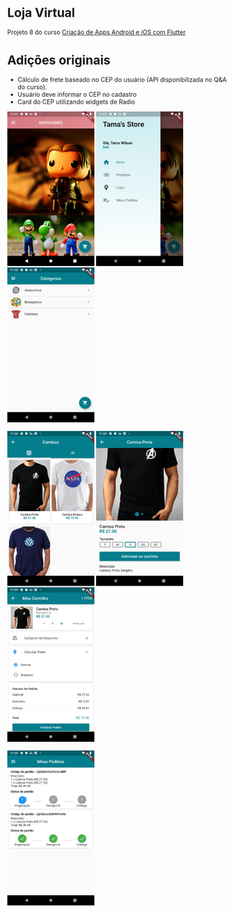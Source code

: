 # Loja Virtual

Projeto 8 do curso [Criação de Apps Android e iOS com Flutter](https://www.udemy.com/curso-completo-flutter-app-android-ios/)

# Adições originais

- Cálculo de frete baseado no CEP do usuário (API disponibilizada no Q&A do curso).
- Usuário deve informar o CEP no cadastro
- Card do CEP utilizando widgets de Radio

<div>
<img src="./screenshot.png" width="200">
<img src="./screenshot2.png" width="200">
<img src="./screenshot3.png" width="200">
</div>
<br/>
<div>
<img src="./screenshot4.png" width="200">
<img src="./screenshot5.png" width="200">
<img src="./screenshot6.png" width="200">
</div>
<br/>
<div>
<img src="./screenshot7.png" width="200">
</div>